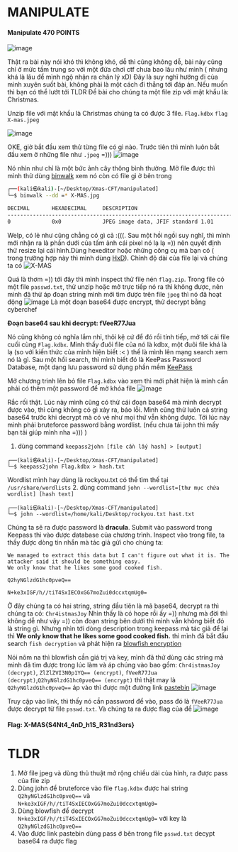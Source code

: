 MANIPULATE
===
#### Manipulate 470 POINTS

![image](https://user-images.githubusercontent.com/100250271/209122788-c0dc7a97-5d27-4399-8458-9fcd7bafd950.png)


Thật ra bài này nói khó thì không khó, dễ thì cũng không dễ, bài này cũng chỉ ở mức tầm trung so với một đứa chơi ctf chưa bao lâu như mình ( nhưng khá là lâu để mình ngộ nhận ra chân lý xD)
Đây là suy nghĩ hướng đi của mình xuyên suốt bài, không phải là một cách đi thẳng tới đáp án. Nếu muốn thì bạn có thể lướt tới TLDR
Đề bài cho chúng ta một file zip với mật khẩu là: Christmas. 

Unzip file với mật khẩu là Christmas chúng ta có được 3 file.
`Flag.kdbx`
`flag`
`X-mas.jpeg`

![image](https://user-images.githubusercontent.com/100250271/209123838-95750399-d148-4467-a1f1-a9f429b3eb98.png)

OKE, giờ bắt đầu xem thử từng file có gì nào. Trước tiên thì mình luôn bắt đầu xem ở những file như `.jpeg` =))) 
![image](https://user-images.githubusercontent.com/100250271/209125090-668a9357-f00e-471e-90c3-176d6a8ba68e.png)

Nó nhìn như chỉ là một bức ảnh cây thông bình thường. Mở file được thì mình thử dùng [binwalk](https://www.kali.org/tools/binwalk/) xem nó còn có file gì ở bên trong
```bash
┌──(kali㉿kali)-[~/Desktop/Xmas-CFT/manipulated]
└─$ binwalk --dd =* X-MAS.jpg

DECIMAL       HEXADECIMAL     DESCRIPTION
--------------------------------------------------------------------------------
0             0x0             JPEG image data, JFIF standard 1.01
```
Welp, có lẻ như cũng chẳng có gì cả :(((. Sau một hồi ngồi suy nghĩ, thì mình mới nhận ra là phần dưới của tấm ảnh cái pixel nó lạ lạ =)) nên quyết định thử resize lại cái hình.Dùng hexeditor hoặc những công cụ mà bạn có ( trong trường
hợp này thì mình dùng [HxD](https://mh-nexus.de/en/hxd/)). Chỉnh độ dài của file lại và chúng ta có 
![X-MAS](https://user-images.githubusercontent.com/100250271/209126765-4895977e-f10d-4543-89e8-4d3ea98987d6.jpg)

Quá là thơm =)) tới đây thì mình inspect thử file nén `flag.zip`. Trong file có một file `passwd.txt`, thử unzip hoặc mở trực tiếp nó ra thì không được, nên mình đã thử áp đoạn string mình
mới tìm được trên file `jpeg` thì nó đã hoạt động
![image](https://user-images.githubusercontent.com/100250271/209127571-da3c028f-c741-416e-aa7a-510e0c2d7eb9.png)
Là một đoạn base64 được encrypt, thử decrypt bằng cyberchef

**Đoạn base64 sau khi decrypt: fVeeR77Jua**

Nó cũng không có nghĩa lắm nhỉ, thôi kệ cứ để đó rồi tính tiếp, mở tới cái file cuối cùng `Flag.kdbx`. Mình thấy đuôi file của nó là kdbx, một đuôi file khá là lạ 
(so với kiến thức của mình hiện biết :< ) thế là mình lên mạng search xem nó là gì. Sau một hồi search, thì mình biết đó là KeePass Password Database, một dạng lưu password
sử dụng phần mềm [KeePass](https://keepass.info/)

Mở chương trình lên bỏ file `Flag.kdbx` vào xem thì mới phát hiện là mình cần phải có thêm một password để mở khóa file
![image](https://user-images.githubusercontent.com/100250271/209129892-c5743978-3455-4afa-bf40-e10ac701b1ef.png)

Rắc rối thật. Lúc này mình cũng có thử cái đoạn base64 mà mình decrypt được vào, thì cũng không có gì xảy ra, báo lỗi. Mình cũng thử luôn cả string base64 trước khi decrypt
mà có vẻ như mọi thứ vẫn không được. Tới lúc này mình phải bruteforce password bằng wordlist.  (nếu chưa tải john thì mấy bạn tải giúp mình nha =))) )

1. dùng command `keepass2john [file cần lấy hash] > [output]`
```
┌──(kali㉿kali)-[~/Desktop/Xmas-CFT/manipulated]
└─$ keepass2john Flag.kdbx > hash.txt
```
Wordlist mình hay dùng là rockyou.txt có thể tìm thế tại `/usr/share/wordlists`
2. dùng command `john --wordlist=[thư mục chứa wordlist] [hash text]`
```
┌──(kali㉿kali)-[~/Desktop/Xmas-CFT/manipulated]
└─$ john --wordlist=/home/kali/Desktop/rockyou.txt hast.txt
```

Chúng ta sẽ ra được password là **dracula**. Submit vào password trong Keepass thì vào được database của chương trình.
Inspect vào trong file, ta thấy được dòng tin nhắn mà tác giả gửi cho chúng ta: 
```
We managed to extract this data but I can't figure out what it is. The attacker said it should be something easy.
We only know that he likes some good cooked fish.

Q2hyNGlzdG1hc0pveQ==

N+ke3xIGF/h//tiT4SxIECOxGG7moZui0dccxtqmUg0=
```
Ở đây chúng ta có hai string, string đầu tiên là mã base64, decrypt ra thì chúng ta có: `Chr4istmasJoy`
Nhìn thấy là có hope rồi ấy =)) nhưng mà đời thì không dễ như vậy =)) còn đoạn string bên dưới thì mình vẫn không biết đó là string gì. Nhưng nhìn tới dòng description 
trong keepass mà tác giả để lại thì **We only know that he likes some good cooked fish.** thì mình đã bắt đầu search `fish decryption` và phát hiện ra 
[blowfish encryption](http://sladex.org/blowfish.js/)

Nói nôm na thì blowfish cần giá trị và key, mình đã thử dùng các string mà mình đã tìm được trong lúc làm và áp chúng vào bao gồm: `Chr4istmasJoy (decrypt)`, `ZlZlZVI3N0p1YQ== (encrypt)`,
`fVeeR77Jua (decrypt)`,`Q2hyNGlzdG1hc0pveQ== (encrypt)` thì thật may là `Q2hyNGlzdG1hc0pveQ==` áp vào thì được một đường link [pastebin](https://pastebin.com/CPzeYJmb)
![image](https://user-images.githubusercontent.com/100250271/209136042-9ce6ce50-a029-4039-816d-0af4eb829b0e.png)

Truy cập vào link, thì thấy nó cần password để vào, pass đó là `fVeeR77Jua` được decrypt từ file `psswd.txt`. Và chúng ta ra được flag của đề 
![image](https://user-images.githubusercontent.com/100250271/209136440-91542848-f05b-4101-bc63-24443f95e3a8.png)

#### Flag: X-MAS{S4Nt4_4nD_h1S_R31nd3ers}

TLDR
====
1. Mở file jpeg và dùng thủ thuật mở rộng chiều dài của hình, ra được pass của file zip
2. Dùng john để bruteforce vào file `flag.kdbx` được hai string `Q2hyNGlzdG1hc0pveQ==` và `N+ke3xIGF/h//tiT4SxIECOxGG7moZui0dccxtqmUg0=`
3. Dùng blowfish để decrypt `N+ke3xIGF/h//tiT4SxIECOxGG7moZui0dccxtqmUg0=` với key là  `Q2hyNGlzdG1hc0pveQ==`
4. Vào được link pastebin dùng pass ở bên trong file `psswd.txt` decypt base64 ra được flag
